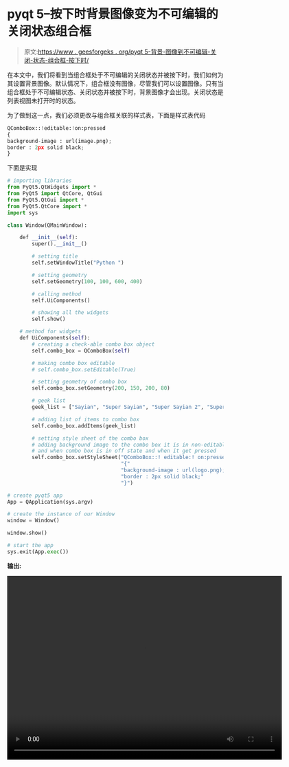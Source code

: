 # pyqt 5–按下时背景图像变为不可编辑的关闭状态组合框

> 原文:[https://www . geesforgeks . org/pyqt 5-背景-图像到不可编辑-关闭-状态-组合框-按下时/](https://www.geeksforgeeks.org/pyqt5-background-image-to-non-editable-off-state-combobox-when-pressed/)

在本文中，我们将看到当组合框处于不可编辑的关闭状态并被按下时，我们如何为其设置背景图像。默认情况下，组合框没有图像，尽管我们可以设置图像。只有当组合框处于不可编辑状态、关闭状态并被按下时，背景图像才会出现。关闭状态是列表视图未打开时的状态。

为了做到这一点，我们必须更改与组合框关联的样式表，下面是样式表代码

```py
QComboBox::!editable:!on:pressed
{
background-image : url(image.png);
border : 2px solid black;
}

```

下面是实现

```py
# importing libraries
from PyQt5.QtWidgets import * 
from PyQt5 import QtCore, QtGui
from PyQt5.QtGui import * 
from PyQt5.QtCore import * 
import sys

class Window(QMainWindow):

    def __init__(self):
        super().__init__()

        # setting title
        self.setWindowTitle("Python ")

        # setting geometry
        self.setGeometry(100, 100, 600, 400)

        # calling method
        self.UiComponents()

        # showing all the widgets
        self.show()

    # method for widgets
    def UiComponents(self):
        # creating a check-able combo box object
        self.combo_box = QComboBox(self)

        # making combo box editable
        # self.combo_box.setEditable(True)

        # setting geometry of combo box
        self.combo_box.setGeometry(200, 150, 200, 80)

        # geek list
        geek_list = ["Sayian", "Super Sayian", "Super Sayian 2", "Super Sayian B"]

        # adding list of items to combo box
        self.combo_box.addItems(geek_list)

        # setting style sheet of the combo box
        # adding background image to the combo box it is in non-editable state
        # and when combo box is in off state and when it get pressed
        self.combo_box.setStyleSheet("QComboBox::! editable:! on:pressed"
                                     "{"
                                     "background-image : url(logo.png);"
                                     "border : 2px solid black;"
                                     "}")

# create pyqt5 app
App = QApplication(sys.argv)

# create the instance of our Window
window = Window()

window.show()

# start the app
sys.exit(App.exec())
```

**输出:**

<video class="wp-video-shortcode" id="video-401633-1" width="640" height="428" preload="metadata" controls=""><source type="video/mp4" src="https://media.geeksforgeeks.org/wp-content/uploads/20200422014545/Python-22-04-2020-01_45_28.mp4?_=1">[https://media.geeksforgeeks.org/wp-content/uploads/20200422014545/Python-22-04-2020-01_45_28.mp4](https://media.geeksforgeeks.org/wp-content/uploads/20200422014545/Python-22-04-2020-01_45_28.mp4)</video>